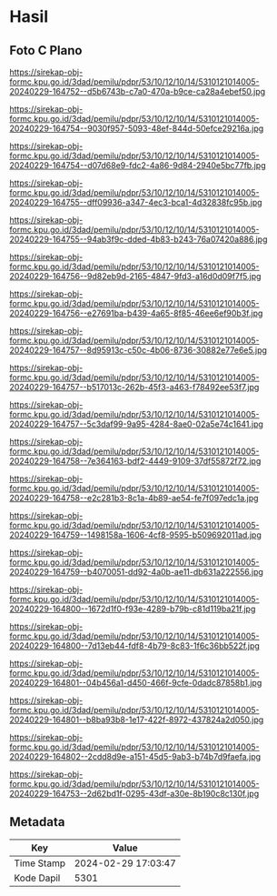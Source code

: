 # Hasil

## Foto C Plano

https://sirekap-obj-formc.kpu.go.id/3dad/pemilu/pdpr/53/10/12/10/14/5310121014005-20240229-164752--d5b6743b-c7a0-470a-b9ce-ca28a4ebef50.jpg

https://sirekap-obj-formc.kpu.go.id/3dad/pemilu/pdpr/53/10/12/10/14/5310121014005-20240229-164754--9030f957-5093-48ef-844d-50efce29216a.jpg

https://sirekap-obj-formc.kpu.go.id/3dad/pemilu/pdpr/53/10/12/10/14/5310121014005-20240229-164754--d07d68e9-fdc2-4a86-9d84-2940e5bc77fb.jpg

https://sirekap-obj-formc.kpu.go.id/3dad/pemilu/pdpr/53/10/12/10/14/5310121014005-20240229-164755--dff09936-a347-4ec3-bca1-4d32838fc95b.jpg

https://sirekap-obj-formc.kpu.go.id/3dad/pemilu/pdpr/53/10/12/10/14/5310121014005-20240229-164755--94ab3f9c-dded-4b83-b243-76a07420a886.jpg

https://sirekap-obj-formc.kpu.go.id/3dad/pemilu/pdpr/53/10/12/10/14/5310121014005-20240229-164756--9d82eb9d-2165-4847-9fd3-a16d0d09f7f5.jpg

https://sirekap-obj-formc.kpu.go.id/3dad/pemilu/pdpr/53/10/12/10/14/5310121014005-20240229-164756--e27691ba-b439-4a65-8f85-46ee6ef90b3f.jpg

https://sirekap-obj-formc.kpu.go.id/3dad/pemilu/pdpr/53/10/12/10/14/5310121014005-20240229-164757--8d95913c-c50c-4b06-8736-30882e77e6e5.jpg

https://sirekap-obj-formc.kpu.go.id/3dad/pemilu/pdpr/53/10/12/10/14/5310121014005-20240229-164757--b517013c-262b-45f3-a463-f78492ee53f7.jpg

https://sirekap-obj-formc.kpu.go.id/3dad/pemilu/pdpr/53/10/12/10/14/5310121014005-20240229-164757--5c3daf99-9a95-4284-8ae0-02a5e74c1641.jpg

https://sirekap-obj-formc.kpu.go.id/3dad/pemilu/pdpr/53/10/12/10/14/5310121014005-20240229-164758--7e364163-bdf2-4449-9109-37df55872f72.jpg

https://sirekap-obj-formc.kpu.go.id/3dad/pemilu/pdpr/53/10/12/10/14/5310121014005-20240229-164758--e2c281b3-8c1a-4b89-ae54-fe7f097edc1a.jpg

https://sirekap-obj-formc.kpu.go.id/3dad/pemilu/pdpr/53/10/12/10/14/5310121014005-20240229-164759--1498158a-1606-4cf8-9595-b509692011ad.jpg

https://sirekap-obj-formc.kpu.go.id/3dad/pemilu/pdpr/53/10/12/10/14/5310121014005-20240229-164759--b4070051-dd92-4a0b-ae11-db631a222556.jpg

https://sirekap-obj-formc.kpu.go.id/3dad/pemilu/pdpr/53/10/12/10/14/5310121014005-20240229-164800--1672d1f0-f93e-4289-b79b-c81d119ba21f.jpg

https://sirekap-obj-formc.kpu.go.id/3dad/pemilu/pdpr/53/10/12/10/14/5310121014005-20240229-164800--7d13eb44-fdf8-4b79-8c83-1f6c36bb522f.jpg

https://sirekap-obj-formc.kpu.go.id/3dad/pemilu/pdpr/53/10/12/10/14/5310121014005-20240229-164801--04b456a1-d450-466f-9cfe-0dadc87858b1.jpg

https://sirekap-obj-formc.kpu.go.id/3dad/pemilu/pdpr/53/10/12/10/14/5310121014005-20240229-164801--b8ba93b8-1e17-422f-8972-437824a2d050.jpg

https://sirekap-obj-formc.kpu.go.id/3dad/pemilu/pdpr/53/10/12/10/14/5310121014005-20240229-164802--2cdd8d9e-a151-45d5-9ab3-b74b7d9faefa.jpg

https://sirekap-obj-formc.kpu.go.id/3dad/pemilu/pdpr/53/10/12/10/14/5310121014005-20240229-164753--2d62bd1f-0295-43df-a30e-8b190c8c130f.jpg


## Metadata

| Key        | Value               |
| ---------- | ------------------- |
| Time Stamp | 2024-02-29 17:03:47 |
| Kode Dapil | 5301                |



